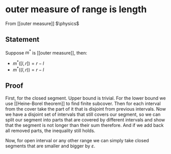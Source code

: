 # outer measure of range is length
From [[outer measure]]
$\physics$
## Statement
Suppose $m^{*}$ is [[outer measure]], then:
- $m^{*}([l, r]) = r - l$
- $m^{*}((l, r)) = r - l$

## Proof
First, for the closed segment. Upper bound is trivial. For the lower bound we use [[Heine-Borel theorem]] to find finite subcover. Then for each interval from the cover take the part of it that is disjoint from previous intervals. Now we have a disjoint set of intervals that still covers our segment, so we can split our segment into parts that are covered by different intervals and show that the segment is not longer than their sum therefore. And if we add back all removed parts, the inequality still holds.

Now, for open interval or any other range we can simply take closed segments that are smaller and bigger by $\varepsilon$.